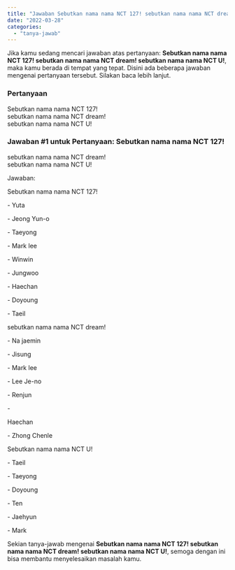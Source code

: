 ```yaml
---
title: "Jawaban Sebutkan nama nama NCT 127! sebutkan nama nama NCT dream! sebutkan nama nama NCT U!​"
date: "2022-03-28"
categories: 
  - "tanya-jawab"
---
```


Jika kamu sedang mencari jawaban atas pertanyaan: **Sebutkan nama nama NCT 127! sebutkan nama nama NCT dream! sebutkan nama nama NCT U!​**, maka kamu berada di tempat yang tepat. Disini ada beberapa jawaban mengenai pertanyaan tersebut. Silakan baca lebih lanjut.

### Pertanyaan

Sebutkan nama nama NCT 127!  
sebutkan nama nama NCT dream!  
sebutkan nama nama NCT U!​

### Jawaban #1 untuk Pertanyaan: Sebutkan nama nama NCT 127!  
sebutkan nama nama NCT dream!  
sebutkan nama nama NCT U!​

Jawaban:

Sebutkan nama nama NCT 127!

\- Yuta

\- Jeong Yun-o

\- Taeyong

\- Mark lee

\- Winwin

\- Jungwoo

\- Haechan

\- Doyoung

\- Taeil

sebutkan nama nama NCT dream!

\- Na jaemin

\- Jisung

\- Mark lee

\- Lee Je-no

\- Renjun

\-

Haechan

\- Zhong Chenle

Sebutkan nama nama NCT U!​

\- Taeil

\- Taeyong

\- Doyoung

\- Ten

\- Jaehyun

\- Mark

Sekian tanya-jawab mengenai **Sebutkan nama nama NCT 127! sebutkan nama nama NCT dream! sebutkan nama nama NCT U!​**, semoga dengan ini bisa membantu menyelesaikan masalah kamu.
